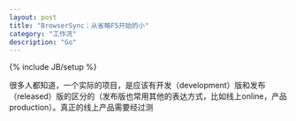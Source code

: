 ```yaml
---
layout: post
title: "BrowserSync：从省略F5开始的小"
category: "工作流"
description: "Go"
---
```

{% include JB/setup %}

很多人都知道，一个实际的项目，是应该有开发（development）版和发布（released）版的区分的（发布版也常用其他的表达方式，比如线上online，产品production）。真正的线上产品需要经过测

[img_grunt_contrast_css]: {{POSTS_IMG_PATH}}/201310/grunt_contrast_css.jpg "css的差异"

[npm]: https://npmjs.org/ "npm"
